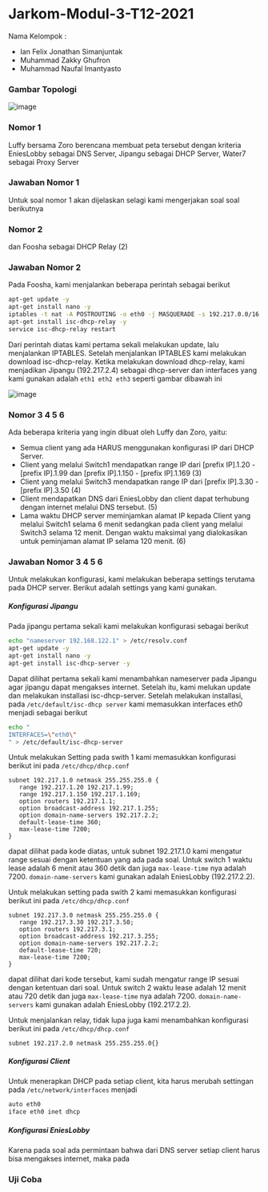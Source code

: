 ﻿# Jarkom-Modul-3-T12-2021

Nama Kelompok :  
- Ian Felix Jonathan Simanjuntak
- Muhammad Zakky Ghufron
- Muhammad Naufal Imantyasto

### Gambar Topologi
![image](https://user-images.githubusercontent.com/50267676/141628788-d83842a9-69af-40f9-ad40-1b98899b6788.png)

### Nomor 1
Luffy bersama Zoro berencana membuat peta tersebut dengan kriteria EniesLobby sebagai DNS Server, Jipangu sebagai DHCP Server, Water7 sebagai Proxy Server

### Jawaban Nomor 1
Untuk soal nomor 1 akan dijelaskan selagi kami mengerjakan soal soal berikutnya

### Nomor 2
dan Foosha sebagai DHCP Relay (2)

### Jawaban Nomor 2
Pada Foosha, kami menjalankan beberapa perintah sebagai berikut
```bash
apt-get update -y
apt-get install nano -y
iptables -t nat -A POSTROUTING -o eth0 -j MASQUERADE -s 192.217.0.0/16
apt-get install isc-dhcp-relay -y
service isc-dhcp-relay restart
```
Dari perintah diatas kami pertama sekali melakukan update, lalu menjalankan IPTABLES. Setelah menjalankan IPTABLES kami melakukan download isc-dhcp-relay. Ketika melakukan download dhcp-relay, kami menjadikan Jipangu (192.217.2.4) sebagai dhcp-server dan interfaces yang kami gunakan adalah `eth1 eth2 eth3` seperti gambar dibawah ini

![image](https://user-images.githubusercontent.com/50267676/141637521-8923463f-741c-4139-bbbe-1cf457905f49.png)

### Nomor 3 4 5 6
Ada beberapa kriteria yang ingin dibuat oleh Luffy dan Zoro, yaitu:
- Semua client yang ada HARUS menggunakan konfigurasi IP dari DHCP Server.
- Client yang melalui Switch1 mendapatkan range IP dari [prefix IP].1.20 - [prefix IP].1.99 dan [prefix IP].1.150 - [prefix IP].1.169 (3)
- Client yang melalui Switch3 mendapatkan range IP dari [prefix IP].3.30 - [prefix IP].3.50 (4)
- Client mendapatkan DNS dari EniesLobby dan client dapat terhubung dengan internet melalui DNS tersebut. (5)
- Lama waktu DHCP server meminjamkan alamat IP kepada Client yang melalui Switch1 selama 6 menit sedangkan pada client yang melalui Switch3 selama 12 menit. Dengan waktu maksimal yang dialokasikan untuk peminjaman alamat IP selama 120 menit. (6)

### Jawaban Nomor 3 4 5 6
Untuk melakukan konfigurasi, kami melakukan beberapa settings terutama pada DHCP server. Berikut adalah settings yang kami gunakan. 

##### Konfigurasi Jipangu
Pada jipangu pertama sekali kami melakukan konfigurasi sebagai berikut
```bash
echo "nameserver 192.168.122.1" > /etc/resolv.conf
apt-get update -y
apt-get install nano -y
apt-get install isc-dhcp-server -y
```
Dapat dilihat pertama sekali kami menambahkan nameserver pada Jipangu agar jipangu dapat mengakses internet. Setelah itu, kami melukan update dan melakukan installasi isc-dhcp-server. Setelah melakukan installasi, pada `/etc/default/isc-dhcp server` kami memasukkan interfaces eth0 menjadi sebagai berikut
``` bash
echo "
INTERFACES=\"eth0\"
" > /etc/default/isc-dhcp-server
```

Untuk melakukan Setting pada swith 1 kami memasukkan konfigurasi berikut ini pada `/etc/dhcp/dhcp.conf`
```
subnet 192.217.1.0 netmask 255.255.255.0 {
   range 192.217.1.20 192.217.1.99;
   range 192.217.1.150 192.217.1.169; 
   option routers 192.217.1.1;
   option broadcast-address 192.217.1.255;
   option domain-name-servers 192.217.2.2;
   default-lease-time 360;
   max-lease-time 7200;
}
```
dapat dilihat pada kode diatas, untuk subnet 192.217.1.0 kami mengatur range sesuai dengan ketentuan yang ada pada soal. Untuk switch 1 waktu lease adalah 6 menit atau 360 detik dan juga `max-lease-time` nya adalah 7200. `domain-name-servers` kami gunakan adalah EniesLobby (192.217.2.2).  

Untuk melakukan setting pada swith 2 kami memasukkan konfigurasi berikut ini pada `/etc/dhcp/dhcp.conf`
```
subnet 192.217.3.0 netmask 255.255.255.0 {
   range 192.217.3.30 192.217.3.50; 
   option routers 192.217.3.1;
   option broadcast-address 192.217.3.255;
   option domain-name-servers 192.217.2.2;
   default-lease-time 720;
   max-lease-time 7200;
}
```
dapat dilihat dari kode tersebut, kami sudah mengatur range IP sesuai dengan ketentuan dari soal. Untuk switch 2 waktu lease adalah 12 menit atau 720 detik dan juga `max-lease-time` nya adalah 7200. `domain-name-servers` kami gunakan adalah EniesLobby (192.217.2.2).

Untuk menjalankan relay, tidak lupa juga kami menambahkan konfigurasi berikut ini pada `/etc/dhcp/dhcp.conf`
```
subnet 192.217.2.0 netmask 255.255.255.0{}
```

##### Konfigurasi Client
Untuk menerapkan DHCP pada setiap client, kita harus merubah settingan pada `/etc/network/interfaces` menjadi
```bash
auto eth0
iface eth0 inet dhcp
```

##### Konfigurasi EniesLobby
Karena pada soal ada permintaan bahwa dari DNS server setiap client harus bisa mengakses internet, maka pada

### Uji Coba
